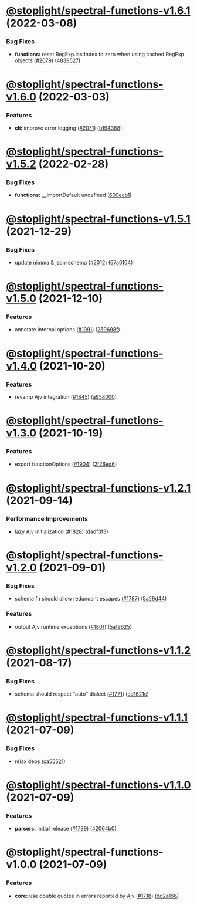 # [@stoplight/spectral-functions-v1.6.1](https://github.com/stoplightio/spectral/compare/@stoplight/spectral-functions-v1.6.0...@stoplight/spectral-functions-v1.6.1) (2022-03-08)


### Bug Fixes

* **functions:** reset RegExp.lastIndex to zero when using cached RegExp objects ([#2079](https://github.com/stoplightio/spectral/issues/2079)) ([4839527](https://github.com/stoplightio/spectral/commit/48395273d28fc58ab450277681956b1b50f3f8ee))

# [@stoplight/spectral-functions-v1.6.0](https://github.com/stoplightio/spectral/compare/@stoplight/spectral-functions-v1.5.2...@stoplight/spectral-functions-v1.6.0) (2022-03-03)


### Features

* **cli:** improve error logging ([#2071](https://github.com/stoplightio/spectral/issues/2071)) ([b194368](https://github.com/stoplightio/spectral/commit/b194368164d92dce31b7ceba84ccc94fbe51f979))

# [@stoplight/spectral-functions-v1.5.2](https://github.com/stoplightio/spectral/compare/@stoplight/spectral-functions-v1.5.1...@stoplight/spectral-functions-v1.5.2) (2022-02-28)


### Bug Fixes

* **functions:** __importDefault undefined ([609ecb1](https://github.com/stoplightio/spectral/commit/609ecb1b23f354459f96687f27f911e915cb6ab3))

# [@stoplight/spectral-functions-v1.5.1](https://github.com/stoplightio/spectral/compare/@stoplight/spectral-functions-v1.5.0...@stoplight/spectral-functions-v1.5.1) (2021-12-29)

### Bug Fixes

- update nimma & json-schema ([#2012](https://github.com/stoplightio/spectral/issues/2012)) ([67a6104](https://github.com/stoplightio/spectral/commit/67a6104d9283788462b1c4c229733d5371c041ca))

# [@stoplight/spectral-functions-v1.5.0](https://github.com/stoplightio/spectral/compare/@stoplight/spectral-functions-v1.4.0...@stoplight/spectral-functions-v1.5.0) (2021-12-10)

### Features

- annotate internal options ([#1991](https://github.com/stoplightio/spectral/issues/1991)) ([259698f](https://github.com/stoplightio/spectral/commit/259698fd488543bdeda4c825f19f6591b1ad39a3))

# [@stoplight/spectral-functions-v1.4.0](https://github.com/stoplightio/spectral/compare/@stoplight/spectral-functions-v1.3.0...@stoplight/spectral-functions-v1.4.0) (2021-10-20)

### Features

- revamp Ajv integration ([#1845](https://github.com/stoplightio/spectral/issues/1845)) ([a958000](https://github.com/stoplightio/spectral/commit/a9580007a550446e4c0fc1757d35851454dc899e))

# [@stoplight/spectral-functions-v1.3.0](https://github.com/stoplightio/spectral/compare/@stoplight/spectral-functions-v1.2.1...@stoplight/spectral-functions-v1.3.0) (2021-10-19)

### Features

- export functionOptions ([#1904](https://github.com/stoplightio/spectral/issues/1904)) ([2f26ed6](https://github.com/stoplightio/spectral/commit/2f26ed672c98cbd308fc1dd1daff803d36dcd42d))

# [@stoplight/spectral-functions-v1.2.1](https://github.com/stoplightio/spectral/compare/@stoplight/spectral-functions-v1.2.0...@stoplight/spectral-functions-v1.2.1) (2021-09-14)

### Performance Improvements

- lazy Ajv initialization ([#1828](https://github.com/stoplightio/spectral/issues/1828)) ([dadf3f3](https://github.com/stoplightio/spectral/commit/dadf3f3561fa4b8ea2cda64164af5d681a7e9e92))

# [@stoplight/spectral-functions-v1.2.0](https://github.com/stoplightio/spectral/compare/@stoplight/spectral-functions-v1.1.2...@stoplight/spectral-functions-v1.2.0) (2021-09-01)

### Bug Fixes

- schema fn should allow redundant escapes ([#1787](https://github.com/stoplightio/spectral/issues/1787)) ([5a29d44](https://github.com/stoplightio/spectral/commit/5a29d44ab68c142142dbd1a03478ec41dcb1e95a))

### Features

- output Ajv runtime exceptions ([#1801](https://github.com/stoplightio/spectral/issues/1801)) ([5a19625](https://github.com/stoplightio/spectral/commit/5a1962555355d8583c73114c01dcad5077db0d53))

# [@stoplight/spectral-functions-v1.1.2](https://github.com/stoplightio/spectral/compare/@stoplight/spectral-functions-v1.1.1...@stoplight/spectral-functions-v1.1.2) (2021-08-17)

### Bug Fixes

- schema should respect "auto" dialect ([#1771](https://github.com/stoplightio/spectral/issues/1771)) ([ed1621c](https://github.com/stoplightio/spectral/commit/ed1621cb6328e36635635137263abbe16215abaf))

# [@stoplight/spectral-functions-v1.1.1](https://github.com/stoplightio/spectral/compare/@stoplight/spectral-functions-v1.1.0...@stoplight/spectral-functions-v1.1.1) (2021-07-09)

### Bug Fixes

- relax deps ([ca55521](https://github.com/stoplightio/spectral/commit/ca555210b7c50229c6f8cd0ae9e4e83dedb15083))

# [@stoplight/spectral-functions-v1.1.0](https://github.com/stoplightio/spectral/compare/@stoplight/spectral-functions-v1.0.0...@stoplight/spectral-functions-v1.1.0) (2021-07-09)

### Features

- **parsers:** initial release ([#1739](https://github.com/stoplightio/spectral/issues/1739)) ([42064b0](https://github.com/stoplightio/spectral/commit/42064b04887616e863f2da27cd19b4cdcc35c0a3))

# @stoplight/spectral-functions-v1.0.0 (2021-07-09)

### Features

- **core:** use double quotes in errors reported by Ajv ([#1718](https://github.com/stoplightio/spectral/issues/1718)) ([dd2a166](https://github.com/stoplightio/spectral/commit/dd2a166eff5e11c830d44f33bfc928e06a5c33f7))
